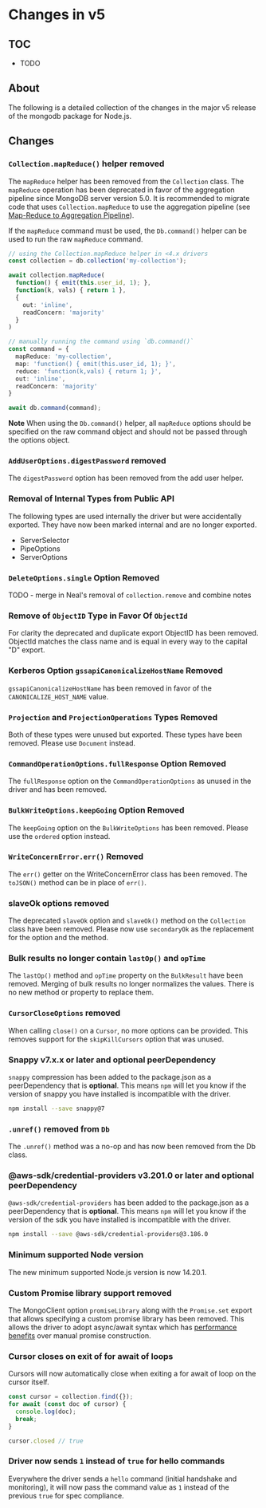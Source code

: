 # Changes in v5

## TOC

- TODO

## About

The following is a detailed collection of the changes in the major v5 release of the mongodb package for Node.js.

<!--
1. a brief statement of what is breaking (brief as in "x will now return y instead of z", or "x is no longer supported, use y instead", etc
2. a brief statement of why we are breaking it (bug, not useful, inconsistent behavior, better alternative, etc)
3. if applicable, an example of suggested syntax change (can be included in (1) )
-->

## Changes

### `Collection.mapReduce()` helper removed

The `mapReduce` helper has been removed from the `Collection` class.  The `mapReduce` operation has been
deprecated in favor of the aggregation pipeline since MongoDB server version 5.0.  It is recommended
to migrate code that uses `Collection.mapReduce` to use the aggregation pipeline (see [Map-Reduce to Aggregation Pipeline](https://www.mongodb.com/docs/manual/reference/map-reduce-to-aggregation-pipeline/)).

If the `mapReduce` command must be used, the `Db.command()` helper can be used to run the raw
`mapReduce` command.

```typescript
// using the Collection.mapReduce helper in <4.x drivers
const collection = db.collection('my-collection');

await collection.mapReduce(
  function() { emit(this.user_id, 1); },
  function(k, vals) { return 1 },
  {
    out: 'inline',
    readConcern: 'majority'
  }
)

// manually running the command using `db.command()`
const command = {
  mapReduce: 'my-collection',
  map: 'function() { emit(this.user_id, 1); }',
  reduce: 'function(k,vals) { return 1; }',
  out: 'inline',
  readConcern: 'majority'
}

await db.command(command);
```

**Note** When using the `Db.command()` helper, all `mapReduce` options should be specified
on the raw command object and should not be passed through the options object.

### `AddUserOptions.digestPassword` removed

The `digestPassword` option has been removed from the add user helper.

### Removal of Internal Types from Public API

The following types are used internally the driver but were accidentally exported.  They have now been
marked internal and are no longer exported.

- ServerSelector
- PipeOptions
- ServerOptions

### `DeleteOptions.single` Option Removed

TODO - merge in Neal's removal of `collection.remove` and combine notes

### Remove of `ObjectID` Type in Favor Of `ObjectId`

For clarity the deprecated and duplicate export ObjectID has been removed. ObjectId matches the class name and is equal in every way to the capital "D" export.

### Kerberos Option `gssapiCanonicalizeHostName` Removed

`gssapiCanonicalizeHostName` has been removed in favor of the `CANONICALIZE_HOST_NAME` value.

### `Projection` and `ProjectionOperations` Types Removed

Both of these types were unused but exported.  These types have been removed.  Please
use `Document` instead.

### `CommandOperationOptions.fullResponse` Option Removed

The `fullResponse` option on the `CommandOperationOptions` as unused in the driver and has been removed.

### `BulkWriteOptions.keepGoing` Option Removed

The `keepGoing` option on the `BulkWriteOptions` has been removed.  Please use the `ordered` option instead.

### `WriteConcernError.err()` Removed

The `err()` getter on the WriteConcernError class has been removed.  The `toJSON()` method can be in place
of `err()`.

### slaveOk options removed

The deprecated `slaveOk` option and `slaveOk()` method on the `Collection` class have been removed. Please
now use `secondaryOk` as the replacement for the option and the method.

### Bulk results no longer contain `lastOp()` and `opTime`

The `lastOp()` method and `opTime` property on the `BulkResult` have been removed. Merging of bulk results
no longer normalizes the values. There is no new method or property to replace them.

### `CursorCloseOptions` removed

When calling `close()` on a `Cursor`, no more options can be provided. This removes support for the
`skipKillCursors` option that was unused.

### Snappy v7.x.x or later and optional peerDependency

`snappy` compression has been added to the package.json as a peerDependency that is **optional**.
This means `npm` will let you know if the version of snappy you have installed is incompatible with the driver.

```sh
npm install --save snappy@7
```

### `.unref()` removed from `Db`

The `.unref()` method was a no-op and has now been removed from the Db class.


### @aws-sdk/credential-providers v3.201.0 or later and optional peerDependency

`@aws-sdk/credential-providers` has been added to the package.json as a peerDependency that is **optional**.
This means `npm` will let you know if the version of the sdk you have installed is incompatible with the driver.

```sh
npm install --save @aws-sdk/credential-providers@3.186.0
```

### Minimum supported Node version

The new minimum supported Node.js version is now 14.20.1.

### Custom Promise library support removed

The MongoClient option `promiseLibrary` along with the `Promise.set` export that allows specifying a custom promise library has been removed.
This allows the driver to adopt async/await syntax which has [performance benefits](https://v8.dev/blog/fast-async) over manual promise construction.

### Cursor closes on exit of for await of loops

Cursors will now automatically close when exiting a for await of loop on the cursor itself.

```js
const cursor = collection.find({});
for await (const doc of cursor) {
  console.log(doc);
  break;
}

cursor.closed // true
```

### Driver now sends `1` instead of `true` for hello commands

Everywhere the driver sends a `hello` command (initial handshake and monitoring), it will now pass the command value as `1` instead of the
previous `true` for spec compliance.
